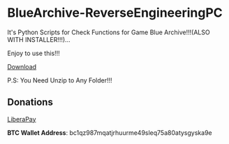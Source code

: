 # BlueArchive-ReverseEngineeringPC

It's Python Scripts for Check Functions for Game Blue Archive!!!(ALSO WITH INSTALLER!!!)...

Enjoy to use this!!!

[Download](https://github.com/RikkoMatsumatoOfficial/BlueArchive-ReverseEngineeringPC/releases/download/bluearchive_reverseengineeringpc/BlueArchive_ReverseEngineeringPC_InstallerRel.zip)

P.S: You Need Unzip to Any Folder!!!

## Donations

[LiberaPay](https://liberapay.com/RikkoMatsumatoOfficial/donate)

**BTC Wallet Address**: bc1qz987mqatjrhuurme49sleq75a80atysgyska9e
